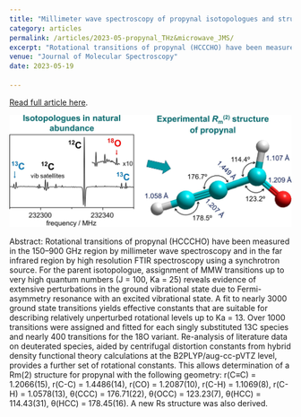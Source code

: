 ```yaml
---
title: "Millimeter wave spectroscopy of propynal isotopologues and structure determination"
category: articles
permalink: /articles/2023-05-propynal_THz&microwave_JMS/
excerpt: "Rotational transitions of propynal (HCCCHO) have been measured in the 150–900 GHz region by millimeter wave spectroscopy and in the far infrared region by high resolution FTIR spectroscopy using a synchrotron source."
venue: "Journal of Molecular Spectroscopy"
date: 2023-05-19

---
```


<a href="https://doi.org/10.1016/j.jms.2023.111786">Read full article here</a>.


![](/images/1-s2.0-S0022285223000516-ga1_lrg.jpg)


Abstract: Rotational transitions of propynal (HCCCHO) have been measured in the 150–900 GHz region by millimeter wave spectroscopy and in the far infrared region by high resolution FTIR spectroscopy using a synchrotron source. For the parent isotopologue, assignment of MMW transitions up to very high quantum numbers (J = 100, Ka = 25) reveals evidence of extensive perturbations in the ground vibrational state due to Fermi-asymmetry resonance with an excited vibrational state. A fit to nearly 3000 ground state transitions yields effective constants that are suitable for describing relatively unperturbed rotational levels up to Ka = 13. Over 1000 transitions were assigned and fitted for each singly substituted 13C species and nearly 400 transitions for the 18O variant. Re-analysis of literature data on deuterated species, aided by centrifugal distortion constants from hybrid density functional theory calculations at the B2PLYP/aug-cc-pVTZ level, provides a further set of rotational constants. This allows determination of a Rm(2) structure for propynal with the following geometry: r(C≡C) = 1.2066(15), r(C-C) = 1.4486(14), r(CO) = 1.2087(10), r(C-H) = 1.1069(8), r(C-H) = 1.0578(13), θ(CCC) = 176.71(22), θ(OCC) = 123.23(7), θ(HCC) = 114.43(31), θ(HCC) = 178.45(16). A new Rs structure was also derived. 

